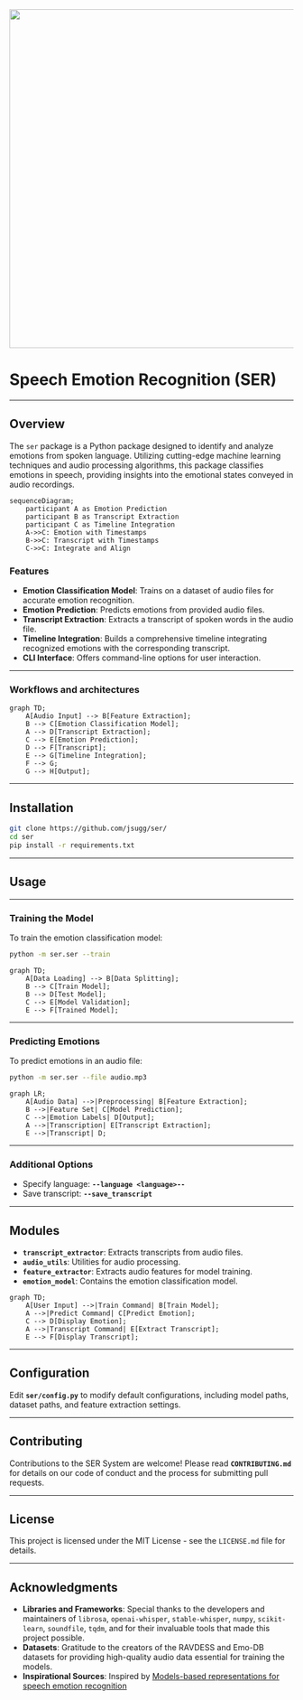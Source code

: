 <div align="center">
    <img src="https://raw.githubusercontent.com/jsugg/ser/main/.github/assets/DALL%C2%B7E%202023-11-15%2020.42.19%20-%20A%20creative%20and%20informative%20header%20image%20for%20a%20GitHub%20repository%20about%20a%20Speech%20Emotion%20Recognition%20(SER)%20System.%20The%20image%20includes%20a%20symbolic%20represe.png" width="600">
</div>


# Speech Emotion Recognition (SER)
---
## Overview
The `ser` package is a Python package designed to identify and analyze emotions from spoken language. Utilizing cutting-edge machine learning techniques and audio processing algorithms, this package classifies emotions in speech, providing insights into the emotional states conveyed in audio recordings.

```mermaid
sequenceDiagram;
    participant A as Emotion Prediction
    participant B as Transcript Extraction
    participant C as Timeline Integration
    A->>C: Emotion with Timestamps
    B->>C: Transcript with Timestamps
    C->>C: Integrate and Align
```

### Features
- **Emotion Classification Model**: Trains on a dataset of audio files for accurate emotion recognition.
- **Emotion Prediction**: Predicts emotions from provided audio files.
- **Transcript Extraction**: Extracts a transcript of spoken words in the audio file.
- **Timeline Integration**: Builds a comprehensive timeline integrating recognized emotions with the corresponding transcript.
- **CLI Interface**: Offers command-line options for user interaction.
-------
### Workflows and architectures

```mermaid
graph TD;
    A[Audio Input] --> B[Feature Extraction];
    B --> C[Emotion Classification Model];
    A --> D[Transcript Extraction];
    C --> E[Emotion Prediction];
    D --> F[Transcript];
    E --> G[Timeline Integration];
    F --> G;
    G --> H[Output];
```
-------

## Installation

```bash
git clone https://github.com/jsugg/ser/
cd ser
pip install -r requirements.txt
```

-----
## Usage
------
### Training the Model
To train the emotion classification model:

```bash
python -m ser.ser --train
```
```mermaid
graph TD;
    A[Data Loading] --> B[Data Splitting];
    B --> C[Train Model];
    B --> D[Test Model];
    C --> E[Model Validation];
    E --> F[Trained Model];
```
-------
### Predicting Emotions
To predict emotions in an audio file:

```bash
python -m ser.ser --file audio.mp3
```
```mermaid
graph LR;
    A[Audio Data] -->|Preprocessing| B[Feature Extraction];
    B -->|Feature Set| C[Model Prediction];
    C -->|Emotion Labels| D[Output];
    A -->|Transcription| E[Transcript Extraction];
    E -->|Transcript| D;
```
-------
### Additional Options
* Specify language: **`--language <language>--`**
* Save transcript: **`--save_transcript`**

---
## Modules
* **`transcript_extractor`**: Extracts transcripts from audio files.
* **`audio_utils`**: Utilities for audio processing.
* **`feature_extractor`**: Extracts audio features for model training.
* **`emotion_model`**: Contains the emotion classification model.

```mermaid
graph TD;
    A[User Input] -->|Train Command| B[Train Model];
    A -->|Predict Command| C[Predict Emotion];
    C --> D[Display Emotion];
    A -->|Transcript Command| E[Extract Transcript];
    E --> F[Display Transcript];
```
---

## Configuration
Edit **`ser/config.py`** to modify default configurations, including model paths, dataset paths, and feature extraction settings.

---

## Contributing
Contributions to the SER System are welcome! Please read **`CONTRIBUTING.md`** for details on our code of conduct and the process for submitting pull requests.

---

## License
This project is licensed under the MIT License - see the `LICENSE.md` file for details.

---

## Acknowledgments
- **Libraries and Frameworks**: Special thanks to the developers and maintainers of `librosa`, `openai-whisper`, `stable-whisper`, `numpy`, `scikit-learn`, `soundfile`, `tqdm`, and for their invaluable tools that made this project possible.
- **Datasets**: Gratitude to the creators of the RAVDESS and Emo-DB datasets for providing high-quality audio data essential for training the models.
- **Inspirational Sources**: Inspired by [Models-based representations for speech emotion recognition](https://arxiv.org/abs/2311.00394)
